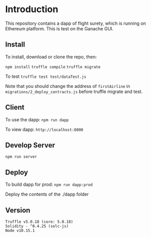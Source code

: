 # Introduction

This repository contains a dapp of flight surety, which is running on Ethereum platform. This is test on the Ganache GUI. 

## Install
To install, download or clone the repo, then:

`npm install`
`truffle compile`
`truffle migrate`

To test
`truffle test test/dataTest.js`

Note that you should change the address of `firstAirline` in `migrations/2_deploy_contracts.js` before truffle migrate and test.

## Client

To use the dapp:
`npm run dapp`

To view dapp:
`http://localhost:8000`

## Develop Server

`npm run server`

## Deploy

To build dapp for prod:
`npm run dapp:prod`

Deploy the contents of the ./dapp folder

## Version 
```
Truffle v5.0.18 (core: 5.0.18)
Solidity - ^0.4.25 (solc-js)
Node v10.15.1
```